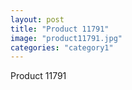 ```yaml
---
layout: post
title: "Product 11791"
image: "product11791.jpg"
categories: "category1"
---
```

Product 11791
